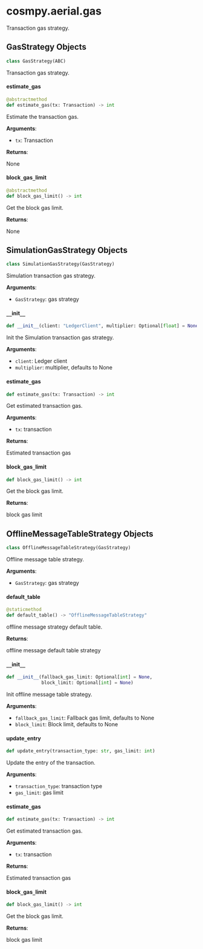 <a id="cosmpy.aerial.gas"></a>

# cosmpy.aerial.gas

Transaction gas strategy.

<a id="cosmpy.aerial.gas.GasStrategy"></a>

## GasStrategy Objects

```python
class GasStrategy(ABC)
```

Transaction gas strategy.

<a id="cosmpy.aerial.gas.GasStrategy.estimate_gas"></a>

#### estimate`_`gas

```python
@abstractmethod
def estimate_gas(tx: Transaction) -> int
```

Estimate the transaction gas.

**Arguments**:

- `tx`: Transaction

**Returns**:

None

<a id="cosmpy.aerial.gas.GasStrategy.block_gas_limit"></a>

#### block`_`gas`_`limit

```python
@abstractmethod
def block_gas_limit() -> int
```

Get the block gas limit.

**Returns**:

None

<a id="cosmpy.aerial.gas.SimulationGasStrategy"></a>

## SimulationGasStrategy Objects

```python
class SimulationGasStrategy(GasStrategy)
```

Simulation transaction gas strategy.

**Arguments**:

- `GasStrategy`: gas strategy

<a id="cosmpy.aerial.gas.SimulationGasStrategy.__init__"></a>

#### `__`init`__`

```python
def __init__(client: "LedgerClient", multiplier: Optional[float] = None)
```

Init the Simulation transaction gas strategy.

**Arguments**:

- `client`: Ledger client
- `multiplier`: multiplier, defaults to None

<a id="cosmpy.aerial.gas.SimulationGasStrategy.estimate_gas"></a>

#### estimate`_`gas

```python
def estimate_gas(tx: Transaction) -> int
```

Get estimated transaction gas.

**Arguments**:

- `tx`: transaction

**Returns**:

Estimated transaction gas

<a id="cosmpy.aerial.gas.SimulationGasStrategy.block_gas_limit"></a>

#### block`_`gas`_`limit

```python
def block_gas_limit() -> int
```

Get the block gas limit.

**Returns**:

block gas limit

<a id="cosmpy.aerial.gas.OfflineMessageTableStrategy"></a>

## OfflineMessageTableStrategy Objects

```python
class OfflineMessageTableStrategy(GasStrategy)
```

Offline message table strategy.

**Arguments**:

- `GasStrategy`: gas strategy

<a id="cosmpy.aerial.gas.OfflineMessageTableStrategy.default_table"></a>

#### default`_`table

```python
@staticmethod
def default_table() -> "OfflineMessageTableStrategy"
```

offline message strategy default table.

**Returns**:

offline message default table strategy

<a id="cosmpy.aerial.gas.OfflineMessageTableStrategy.__init__"></a>

#### `__`init`__`

```python
def __init__(fallback_gas_limit: Optional[int] = None,
             block_limit: Optional[int] = None)
```

Init offline message table strategy.

**Arguments**:

- `fallback_gas_limit`: Fallback gas limit, defaults to None
- `block_limit`: Block limit, defaults to None

<a id="cosmpy.aerial.gas.OfflineMessageTableStrategy.update_entry"></a>

#### update`_`entry

```python
def update_entry(transaction_type: str, gas_limit: int)
```

Update the entry of the transaction.

**Arguments**:

- `transaction_type`: transaction type
- `gas_limit`: gas limit

<a id="cosmpy.aerial.gas.OfflineMessageTableStrategy.estimate_gas"></a>

#### estimate`_`gas

```python
def estimate_gas(tx: Transaction) -> int
```

Get estimated transaction gas.

**Arguments**:

- `tx`: transaction

**Returns**:

Estimated transaction gas

<a id="cosmpy.aerial.gas.OfflineMessageTableStrategy.block_gas_limit"></a>

#### block`_`gas`_`limit

```python
def block_gas_limit() -> int
```

Get the block gas limit.

**Returns**:

block gas limit
